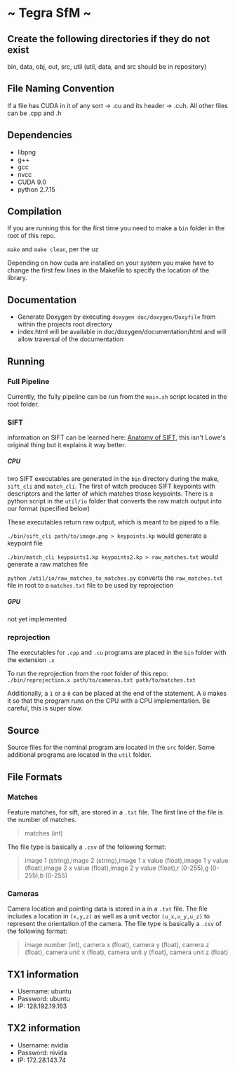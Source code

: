 # ~ Tegra SfM ~

## Create the following directories if they do not exist
bin, data, obj, out, src, util
(util, data, and src should be in repository)

## File Naming Convention
If a file has CUDA in it of any sort -> .cu and its header -> .cuh.
All other files can be .cpp and .h

## Dependencies
* libpng
* g++
* gcc
* nvcc
* CUDA 9.0
* python 2.7.15

## Compilation

If you are running this for the first time you need to make a `bin` folder in the root of this repo.

`make` and `make clean`, per the uz

Depending on how cuda are installed on your system you make have to change the first few
lines in the Makefile to specify the location of the library.

## Documentation
* Generate Doxygen by executing `doxygen doc/doxygen/Doxyfile` from within the projects root directory
* index.html will be available in doc/doxygen/documentation/html and will allow traversal of the documentation

## Running
### Full Pipeline

Currently, the fully pipeline can be run from the `main.sh` script located in the root folder.

### SIFT

information on SIFT can be learned here: [Anatomy of SIFT](http://gitlab.smallsat.uga.edu/Caleb/anatomy-of-sift/blob/master/Anatomy%20of%20SIFT.pdf), this isn't Lowe's original thing but it explains it way better.

##### CPU
two SIFT executables are generated in the `bin` directory during the make, `sift_cli` and `match_cli`. The first of witch produces SIFT keypoints with descriptors and the latter of which matches those keypoints. There is a python script in the `util/io` folder that converts the raw match output into our format (specified below)

These executables return raw output, which is meant to be piped to a file.

`./bin/sift_cli path/to/image.png > keypoints.kp` would generate a keypoint file

`./bin/match_cli keypoints1.kp keypoints2.kp > raw_matches.txt` would generate a raw matches file

`python /util/io/raw_matches_to_matches.py` converts the `raw_matches.txt` file in root to a `matches.txt` file to be used by reprojection

##### GPU
not yet implemented

### reprojection
The executables for `.cpp` and `.cu` programs are placed in the `bin` folder with the extension `.x`

To run the reprojection from the root folder of this repo: `./bin/reprojection.x path/to/cameras.txt path/to/matches.txt`

Additionally, a `1` or a `0` can be placed at the end of the statement. A `0` makes it so that the program runs on the CPU with a CPU implementation. Be careful, this is super slow.

## Source

Source files for the nominal program are located in the `src` folder. Some additional programs are located in the `util` folder.

## File Formats

### Matches
Feature matches, for sift, are stored in a `.txt` file. The first line of the file is the number of matches.

> matches (int)

The file type is basically a `.csv` of the following format:

> image 1 (string),image 2 (string),image 1 x value (float),image 1 y value (float),image 2 x value (float),image 2 y value (float),r (0-255),g (0-255),b (0-255)

### Cameras
Camera location and pointing data is stored in a in a `.txt` file. The file includes a location in `(x,y,z)` as well as a unit vector `(u_x,u_y,u_z)` to represent the orientation of the camera. The file type is basically a `.csv` of the following format:

> image number (int), camera x (float), camera y (float), camera z (float), camera unit x (float), camera unit y (float), camera unit z (float)

## TX1 information

* Username: ubuntu
* Password: ubuntu
* IP: 128.192.19.163

## TX2 information

* Username: nvidia
* Password: nivida
* IP: 172.28.143.74
